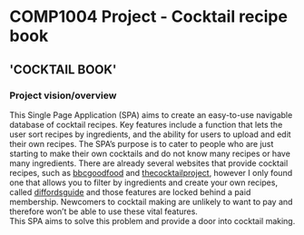 # COMP1004 Project - Cocktail recipe book
## 'COCKTAIL BOOK'
### Project vision/overview
This Single Page Application (SPA) aims to create an easy-to-use navigable database of cocktail recipes. Key features include a function that lets the user sort recipes by ingredients, and the ability for users to upload and edit their own recipes. The SPA’s purpose is to cater to people who are just starting to make their own cocktails and do not know many recipes or have many ingredients. There are already several websites that provide cocktail recipes, such as [bbcgoodfood](https://www.bbcgoodfood.com/) and [thecocktailproject](https://www.thecocktailproject.com/), however I only found one that allows you to filter by ingredients and create your own recipes, called [diffordsguide](https://diffordsguide.com) and those features are locked behind a paid membership. Newcomers to cocktail making are unlikely to want to pay and therefore won’t be able to use these vital features.  
This SPA aims to solve this problem and provide a door into cocktail making.
